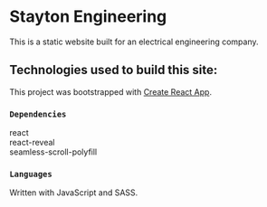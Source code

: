 # Stayton Engineering

This is a static website built for an electrical engineering company.

## Technologies used to build this site:

This project was bootstrapped with [Create React App](https://github.com/facebook/create-react-app).

### `Dependencies`

react </br>
react-reveal </br>
seamless-scroll-polyfill </br>

### `Languages`

Written with JavaScript and SASS.
